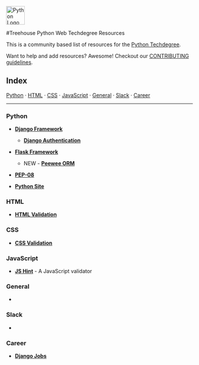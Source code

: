 <img src="https://www.python.org/static/img/python-logo@2x.png" alt="Python Logo" height="50px"/>

#Treehouse Python Web Techdegree Resources


This is a community based list of resources for the [Python Techdegree](https://www.teamtreehouse.com). 

Want to help and add resources? Awesome! Checkout our [CONTRIBUTING guidelines](CONTRIBUTING.md). 
 
## Index

[Python](#Python) · 
[HTML](#HTML) · 
[CSS](#CSS) · 
[JavaScript](#JavaScript) · 
[General](#General) · 
[Slack](#Slack) · 
[Career](#Career)

-------
 
### Python

* **[Django Framework](https://www.djangoproject.com/)**
    * **[Django Authentication](https://docs.djangoproject.com/en/1.10/topics/auth/)**

* **[Flask Framework](http://flask.pocoo.org/)**

    * NEW - **[Peewee ORM](https://peewee.readthedocs.io/en/latest/)**

* **[PEP-08](https://www.python.org/dev/peps/pep-0008/)**

* **[Python Site](https://www.python.org/)**



### HTML

* **[HTML Validation](https://validator.w3.org/)**

### CSS

* **[CSS Validation](https://jigsaw.w3.org/css-validator/)**

### JavaScript

* **[JS Hint](http://jshint.com/)** - A JavaScript validator

### General

* 

### Slack

* 

### Career

* **[Django Jobs](https://www.djangojobs.net/jobs/)**

